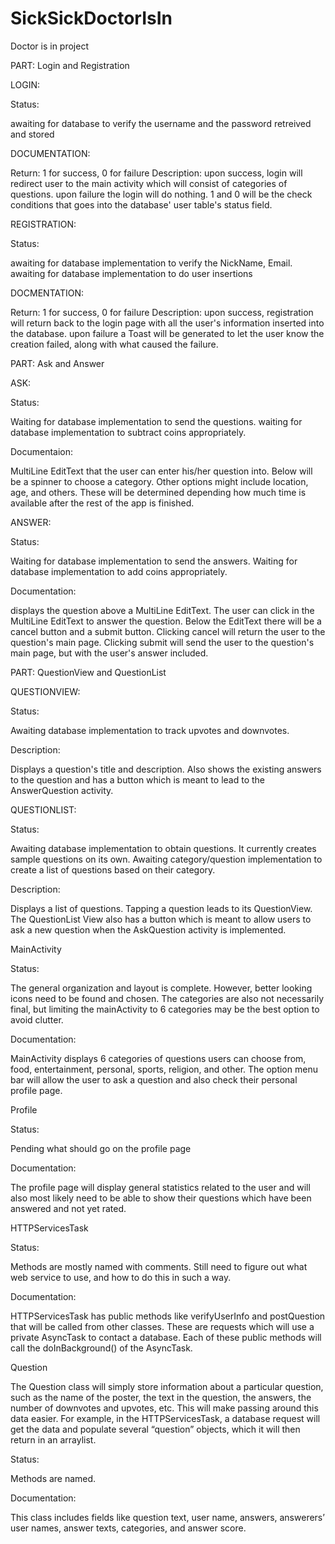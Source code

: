 SickSickDoctorIsIn
==================

Doctor is in project

PART: Login and Registration

LOGIN: 

Status:

  awaiting for database to verify the username and the password retreived and stored
  
DOCUMENTATION:

Return: 1 for success, 0 for failure
Description: upon success, login will redirect user to the main activity
which will consist of categories of questions. upon failure the login will do
nothing. 1 and 0 will be the check conditions that goes into the database'
user table's status field.
  
  
  
  
REGISTRATION:

Status:

  awaiting for database implementation to verify the NickName, Email. 
  awaiting for database implementation to do user insertions
  
DOCMENTATION:

Return: 1 for success, 0 for failure
Description: upon success, registration will return back to the login page
with all the user's information inserted into the database. upon failure
a Toast will be generated to let the user know the creation failed, along
with what caused the failure.

PART: Ask and Answer




ASK:

Status:

  Waiting for database implementation to send the questions.
  waiting for database implementation to subtract coins appropriately.
  
Documentaion:

  MultiLine EditText that the user can enter his/her question into. Below will be a spinner to choose a category. Other options might include location, age, and others. These will be determined depending how much time is available after the rest of the app is finished.
  
  
  
  
ANSWER:

Status:

  Waiting for database implementation to send the answers.
  Waiting for database implementation to add coins appropriately.
  
Documentation:

  displays the question above a MultiLine EditText. The user can click in the MultiLine EditText to answer the question. Below the EditText there will be a cancel button and a submit button. Clicking cancel will return the user to the question's main page. Clicking submit will send the user to the question's main page, but with the user's answer included.
  
PART: QuestionView and QuestionList 





QUESTIONVIEW: 

Status:

  Awaiting database implementation to track upvotes and downvotes.

Description:

  Displays a question's title and description. Also shows the existing answers to the question and has a button which is meant to lead to the AnswerQuestion activity.
  
  
  
  
QUESTIONLIST:

  Status:

  Awaiting database implementation to obtain questions. It currently creates sample questions on its own.
  Awaiting category/question implementation to create a list of questions based on their category.

Description:

  Displays a list of questions. Tapping a question leads to its QuestionView. The QuestionList View also has a button which is meant to allow users to ask a new question when the AskQuestion activity is implemented.  
  
  
  
  
MainActivity

Status: 

The general organization and layout is complete. However, better looking icons need to be found and chosen. The categories are also not necessarily final, but limiting the mainActivity to 6 categories may be the best option to avoid clutter.

Documentation: 

MainActivity displays 6 categories of questions users can choose from, food, entertainment, personal, sports, religion, and other. The option menu bar will allow the user to ask a question and also check their personal profile page.




Profile

Status:

Pending what should go on the profile page

Documentation:

The profile page will display general statistics related to the user and will also most likely need to be able to show their questions which have been answered and not yet rated. 




HTTPServicesTask

Status:

Methods are mostly named with comments. Still need to figure out what web service to use, and how to do this in such a way.

Documentation:


HTTPServicesTask has public methods like verifyUserInfo and postQuestion that will be called from other classes. These are requests which will use a private AsyncTask to contact a database. Each of these public methods will call the doInBackground() of the AsyncTask. 




Question

The Question class will simply store information about a particular question, such as the name of the poster, the text in the question, the answers, the number of downvotes and upvotes, etc. This will make passing around this data easier. For example, in the HTTPServicesTask, a database request will get the data and populate several “question” objects, which it will then return in an arraylist.

Status:

Methods are named.

Documentation:

This class includes fields like question text, user name, answers, answerers’ user names, answer texts, categories, and answer score.









